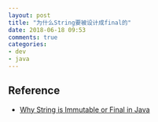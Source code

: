 ```yaml
---
layout: post
title: "为什么String要被设计成final的"
date: 2018-06-18 09:53
comments: true
categories: 
- dev
- java
---
```




## Reference

+ [Why String is Immutable or Final in Java](https://javarevisited.blogspot.com/2010/10/why-string-is-immutable-or-final-in-java.html)